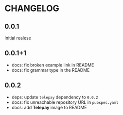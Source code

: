 # CHANGELOG

## 0.0.1

Initial realese

## 0.0.1+1

- docs: fix broken example link in README
- docs: fix grammar type in the README

## 0.0.2

- deps: update `telepay` dependency to `0.0.2`
- docs: fix unreachable repository URL in `pubspec.yaml`
- docs: add **Telepay** image to README
